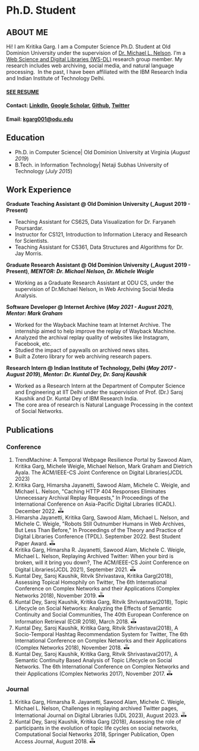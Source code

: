 # Ph.D. Student

## ABOUT ME
Hi! I am Kritika Garg. I am a Computer Science Ph.D. Student at Old Dominion University under the supervision of [Dr. Michael L. Nelson](https://www.cs.odu.edu/~mln/). I'm a [Web Science and Digital Libraries (WS-DL)](https://oduwsdl.github.io) research group member. My research includes web archiving, social media, and natural language processing.
​
In the past, I have been affiliated with the IBM Research India and Indian Institute of Technology Delhi.


#### [SEE RESUME](https://docs.google.com/document/d/10vSfbUE14O8EiVjF1gWzN-2xjQ1NMwbQWiVm2UKxOeo/edit?usp=sharing)
#### Contact: [LinkdIn](https://www.linkedin.com/in/kritika-g-b8a824120/), [Google Scholar](https://scholar.google.com/citations?user=apXQRYsAAAAJ&hl=en&oi=ao), [Github](https://github.com/kritikagarg), [Twitter](https://twitter.com/kritika_garg)
#### Email: kgarg001@odu.edu
<!---#### Contact: [![LinkdIn](assets/Linkdin.jpg)](https://www.linkedin.com/in/kritika-g-b8a824120/) [![Google Scholar](assets/scholar.png)](https://scholar.google.com/citations?user=apXQRYsAAAAJ&hl=en&oi=ao) [![Github](assets/github.png)](https://github.com/kritikagarg) [![Twitter](assets/twitter.png)](https://twitter.com/kritika_garg) -->

<!---#### Technical Skills: Python, BashScripting, SQL, AWS, Snowflake, MATLAB-->

## Education
- Ph.D. in Computer Science| Old Dominion University at Virginia (_August 2019_)								       		
- B.Tech. in Information Technology| Netaji Subhas University of Technology (_July 2015_)

## Work Experience

**Graduate Teaching Assistant @ Old Dominion University (_August 2019 - Present)**
- Teaching Assistant for CS625, Data Visualization for Dr. Faryaneh Poursardar.
- Instructor for CS121, Introduction to Information Literacy and Research for Scientists.
- Teaching Assistant for CS361, Data Structures and Algorithms for Dr. Jay Morris.
  
**Graduate Research Assistant @ Old Dominion University (_August 2019 - Present)**, ***MENTOR: Dr. Michael Nelson, Dr. Michele Weigle***
- Working as a Graduate Research Assistant at ODU CS, under the supervision of Dr.Michael Nelson, in Web Archiving Social Media Analysis.

**Software Developer @ Internet Archive (_May 2021 - August 2021_)**, ***Mentor: Mark Graham***
- Worked for the Wayback Machine team at Internet Archive. The internship aimed to help improve the replay of Wayback Machine.
- Analyzed the archival replay quality of websites like Instagram, Facebook, etc.
- Studied the impact of paywalls on archived news sites.
- Built a Zotero library for web archiving research papers.

**Research Intern @ Indian Institute of Technology, Delhi (_May 2017 - August 2019_)**, ***Mentor: Dr. Kuntal Dey, Dr. Saroj Kaushik***
- Worked as a Research Intern at the Department of Computer Science and Engineering at IIT Delhi under the supervision of Prof. (Dr.) Saroj Kaushik and Dr. Kuntal Dey of IBM Research India.
- The core area of research is Natural Language Processing in the context of Social Networks.


## Publications
### Conference
1. TrendMachine: A Temporal Webpage Resilience Portal by Sawood Alam, Kritika Garg, Michele Weigle, Michael Nelson, Mark Graham and Dietrich Ayala. The ACM/IEEE-CS Joint Conference on Digital Libraries(JCDL 2023)
1. Kritika Garg, Himarsha Jayanetti, Sawood Alam, Michele C. Weigle, and Michael L. Nelson, "Caching HTTP 404 Responses Eliminates Unnecessary Archival Replay Requests," In Proceedings of the International Conference on Asia-Pacific Digital Libraries (ICADL). December 2022. [![LINK](assets/img/biblogo.png)](https://arxiv.org/pdf/2212.00760)
1. Himarsha Jayanetti, Kritika Garg, Sawood Alam, Michael L. Nelson, and Michele C. Weigle, "Robots Still Outnumber Humans in Web Archives, But Less Than Before," In Proceedings of the Theory and Practice of Digital Libraries Conference (TPDL). September 2022. Best Student Paper Award. [![LINK](assets/img/biblogo.png)](https://arxiv.org/abs/2208.12914)
1. Kritika Garg,  Himarsha R. Jayanetti, Sawood Alam, Michele C. Weigle, Michael L. Nelson, Replaying Archived Twitter: When your bird is broken, will it bring you down?, The ACM/IEEE-CS Joint Conference on Digital Libraries(JCDL 2021), September 2021. [![LINK](assets/img/biblogo.png)](https://ieeexplore.ieee.org/iel7/9651730/9651733/09651790.pdf)
1. Kuntal Dey, Saroj Kaushik, Ritvik Shrivastava, Kritika Garg(2018), Assessing Topical Homophily on Twitter, The 6th International Conference on Complex Networks and their Applications (Complex Networks 2018), November 2019. [![LINK](assets/img/biblogo.png)](https://doi.org/10.1007/978-3-030-05414-4_29)
1. Kuntal Dey, Saroj Kaushik, Kritika Garg, Ritvik Shrivastava(2018), Topic Lifecycle on Social Networks: Analyzing the Effects of Semantic Continuity and Social Communities, The 40th European Conference on Information Retrieval (ECIR 2018), March 2018. [![LINK](assets/img/biblogo.png)](https://doi.org/10.1007/978-3-319-76941-7_3)
1. Kuntal Dey, Saroj Kaushik, Kritika Garg, Ritvik Shrivastava(2018), A Socio-Temporal Hashtag Recommendation System for Twitter, The 6th International Conference on Complex Networks and their Applications (Complex Networks 2018), November 2018. [![LINK](assets/img/biblogo.png)](https://doi.org/10.1007/978-3-030-05414-4_28)
1. Kuntal Dey, Saroj Kaushik, Kritika Garg, Ritvik Shrivastava(2017), A Semantic Continuity Based Analysis of Topic Lifecycle on Social Networks. The 6th International Conference on Complex Networks and their Applications (Complex Networks 2017), November 2017. [![LINK](assets/img/biblogo.png)](https://doi.org/10.1007/978-3-319-72150-7_34)

### Journal
1. Kritika Garg,  Himarsha R. Jayanetti, Sawood Alam, Michele C. Weigle, Michael L. Nelson, Challenges in replaying archived Twitter pages, International Journal on Digital Libraries (IJDL 2023), August 2023. [![LINK](assets/img/biblogo.png)](https://doi.org/10.1007/s00799-023-00379-w)
1. Kuntal Dey, Saroj Kaushik, Kritika Garg (2018), Assessing the role of participants in the evolution of topic life cycles on social networks, Computational Social Networks 2018, Springer Publication, Open Access Journal, August 2018. [![LINK](assets/img/biblogo.png)](https://doi.org/10.1186/s40649-018-0054-x)

<!---
## Projects

### Problems In Archiving & Replaying Twitter
- Investigating the difficulties in archiving Twitter pages due to the change in Twitter's UI. https://ws-dl.blogspot.com/2020/07/2020-07-15-twitter-was-already.html
- Identifying and analyzing the temporal violations in archived pages with the new Twitter UI. https://ws-dl.blogspot.com/2020/11/2020-11-04-new-twitter-ui-replaying.html
- Analyzing the presence of Twitter Labels in the Internet Archive. https://ws-dl.blogspot.com/2020/12/2020-12-08-twitter-added-labels-on-its.html
- Analyzing server-side rewriting of t.co URLs in new UI mementos. https://ws-dl.blogspot.com/2021/01/2020-01-22-twitter-rewrites-your-urls.html


### Topic Lifecycle on Social Networks: Analyzing the Effects of Semantic Continuity and Social Communities.
[Publication](https://www.mdpi.com/1424-8220/22/8/3048)
Studying the effect of diffusion on Topic Lifecycles over time in Social Networks and analyzing the effects of Semantic Continuity and Social Communities on the evolution of Topic lifecycle.

![EEG Band Discovery](/assets/img/eeg_band_discovery.jpeg)

### A Semantic Continuity-Based Analysis of Topic Lifecycle on Social Networks
[Publication](https://www.mdpi.com/1424-8220/22/11/4240)

Identifying topics and subsequently analyzing the lifecycle of topics formed as a set of semantically similar hashtags is a first-of-its-kind analysis of the literature.

![Bike Study](/assets/img/bike_study.jpeg)

## Talks & Lectures
- Causality: The new science of an old question - GSP Seminar, Fall 2021
- Guest Lecture: Dimensionality Reduction - Big Data and Machine Learning for Scientific Discovery (PHYS 5336), Spring 2021
- Guest Lecture: Fourier and Wavelet Transforms - Scientific Computing (PHYS 5315), Fall 2020
- A Brief Introduction to Optimization - GSP Seminar, Fall 2019
- Weeks of Welcome Poster Competition - UTD, Fall 2019
- A Brief Introduction to Networks - GSP Seminar, Spring 2019

- [Data Science YouTube](https://www.youtube.com/channel/UCa9gErQ9AE5jT2DZLjXBIdA)

## Volunteering

-->
